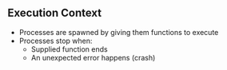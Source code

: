 ## Execution Context

* Processes are spawned by giving them functions to execute
* Processes stop when:
  * Supplied function ends
  * An unexpected error happens (crash)
